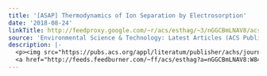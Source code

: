 ```yaml
---
title: '[ASAP] Thermodynamics of Ion Separation by Electrosorption'
date: '2018-08-24'
linkTitle: http://feedproxy.google.com/~r/acs/esthag/~3/nGGCBmLNAV8/acs.est.8b02959
source: 'Environmental Science & Technology: Latest Articles (ACS Publications)'
description: |-
  <p><img src="https://pubs.acs.org/appl/literatum/publisher/achs/journals/content/esthag/0/esthag.ahead-of-print/acs.est.8b02959/20180824/images/medium/es-2018-029597_0006.gif" alt="TOC Graphic"/></p><div><cite>Environmental Science & Technology</cite></div><div>DOI: 10.1021/acs.est.8b02959</div><div class="feedflare">
  <a href="http://feeds.feedburner.com/~ff/acs/esthag?a=nGGCBmLNAV8:W84xf6xO8g0:yIl2AUoC8zA"><img src="http://feeds.feedburner.com/~ff/acs/esthag?d=yIl2AUoC8zA" border="0"></img></a>
---
```

